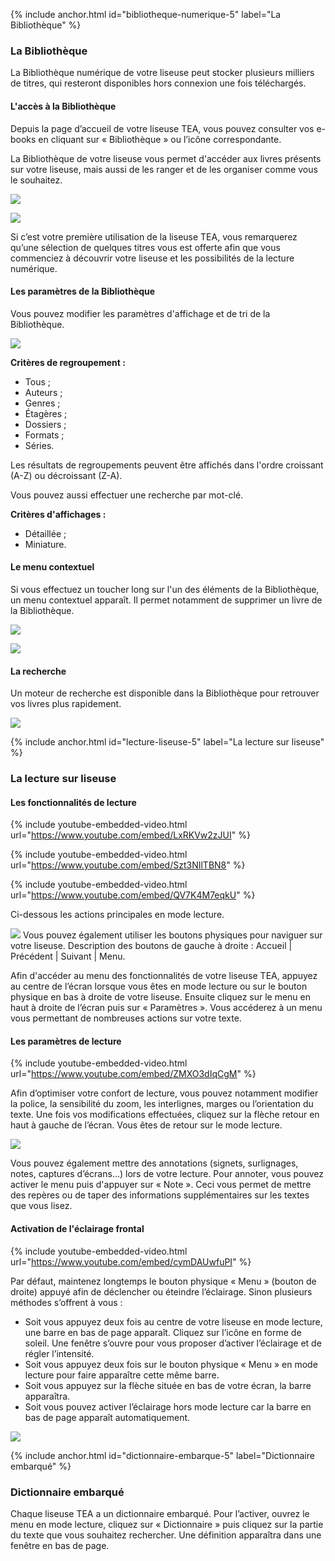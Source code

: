 {% include anchor.html id="bibliotheque-numerique-5" label="La Bibliothèque" %}

### La Bibliothèque

La Bibliothèque numérique de votre liseuse peut stocker plusieurs milliers de titres, qui resteront disponibles hors connexion une fois téléchargés.

#### L'accès à la Bibliothèque

Depuis la page d’accueil de votre liseuse TEA, vous pouvez consulter vos e-books en cliquant sur « Bibliothèque » ou l’icône correspondante.

La Bibliothèque de votre liseuse vous permet d'accéder aux livres présents sur votre liseuse, mais aussi de les ranger et de les organiser comme vous le souhaitez.

![](/images/lire-liseuse-Pocketbook-F5-2.jpg)

![](/images/lire-liseuse-Pocketbook-F5-3.jpg)

Si c’est votre première utilisation de la liseuse TEA, vous remarquerez qu’une sélection de quelques titres vous est offerte afin que vous commenciez à découvrir votre liseuse et les possibilités de la lecture numérique.

#### Les paramètres de la Bibliothèque

Vous pouvez modifier les paramètres d'affichage et de tri de la Bibliothèque.

![](/images/lire-liseuse-Pocketbook-F5-4.jpg)

**Critères de regroupement :**

- Tous ;
- Auteurs ;
- Genres ;
- Étagères ;
- Dossiers ;
- Formats ;
- Séries.

Les résultats de regroupements peuvent être affichés dans l'ordre croissant (A-Z) ou décroissant (Z-A).

Vous pouvez aussi effectuer une recherche par mot-clé.

**Critères d'affichages :**

- Détaillée ;
- Miniature.

#### Le menu contextuel

Si vous effectuez un toucher long sur l'un des éléments de la Bibliothèque, un menu contextuel apparaît.
Il permet notamment de supprimer un livre de la Bibliothèque.

![](/images/lire-liseuse-Pocketbook-F5-5.jpg)

![](/images/lire-liseuse-Pocketbook-F5-6.jpg)

#### La recherche

Un moteur de recherche est disponible dans la Bibliothèque pour retrouver vos livres plus rapidement.

![](/images/lire-liseuse-Pocketbook-F5-7.jpg)

{% include anchor.html id="lecture-liseuse-5" label="La lecture sur liseuse" %}

### La lecture sur liseuse

#### Les fonctionnalités de lecture

{% include youtube-embedded-video.html url="https://www.youtube.com/embed/LxRKVw2zJUI" %}

{% include youtube-embedded-video.html url="https://www.youtube.com/embed/Szt3NIlTBN8" %}

{% include youtube-embedded-video.html url="https://www.youtube.com/embed/QV7K4M7eqkU" %}

Ci-dessous les actions principales en mode lecture. 

![](/images/ZonesTactiles.jpg)
Vous pouvez également utiliser les boutons physiques pour naviguer sur votre liseuse.
Description des boutons de gauche à droite : Accueil | Précédent | Suivant | Menu.

Afin d'accéder au menu des fonctionnalités de votre liseuse TEA, appuyez au centre de l’écran lorsque vous êtes en mode lecture ou sur le bouton physique en bas à droite de votre liseuse. Ensuite cliquez sur le menu en haut à droite de l’écran puis sur « Paramètres ». Vous accéderez à un menu vous permettant de nombreuses actions sur votre texte.

#### Les paramètres de lecture

{% include youtube-embedded-video.html url="https://www.youtube.com/embed/ZMXO3dIqCgM" %}

Afin d’optimiser votre confort de lecture, vous pouvez notamment modifier la police, la sensibilité du zoom, les interlignes, marges ou l’orientation du texte. Une fois vos modifications effectuées, cliquez sur la flèche retour en haut à gauche de l’écran. Vous êtes de retour sur le mode lecture.

![](/images/lire-liseuse-Pocketbook-F5-9.jpg)

Vous pouvez également mettre des annotations (signets, surlignages, notes, captures d’écrans…) lors de votre lecture. Pour annoter, vous pouvez activer le menu puis d'appuyer sur « Note ». Ceci vous permet de mettre des repères ou de taper des informations supplémentaires sur les textes que vous lisez.

#### Activation de l'éclairage frontal

{% include youtube-embedded-video.html url="https://www.youtube.com/embed/cymDAUwfuPI" %}

Par défaut, maintenez longtemps le bouton physique « Menu » (bouton de droite) appuyé afin de déclencher ou éteindre l’éclairage. Sinon plusieurs méthodes s’offrent à vous :

- Soit vous appuyez deux fois au centre de votre liseuse en mode lecture, une barre en bas de page apparaît. Cliquez sur l’icône en forme de soleil. Une fenêtre s’ouvre pour vous proposer d’activer l’éclairage et de régler l’intensité.
- Soit vous appuyez deux fois sur le bouton physique « Menu » en mode lecture pour faire apparaître cette même barre.
- Soit vous appuyez sur la flèche située en bas de votre écran, la barre apparaîtra.
- Soit vous pouvez activer l’éclairage hors mode lecture car la barre en bas de page apparaît automatiquement.

![](/images/lire-liseuse-Pocketbook-F5-10.jpg)

{% include anchor.html id="dictionnaire-embarque-5" label="Dictionnaire embarqué" %}

### Dictionnaire embarqué

Chaque liseuse TEA a un dictionnaire embarqué. Pour l’activer, ouvrez le menu en mode lecture, cliquez sur « Dictionnaire » puis cliquez sur la partie du texte que vous souhaitez rechercher. Une définition apparaîtra dans une fenêtre en bas de page.
